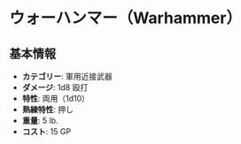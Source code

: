 # ウォーハンマー（Warhammer）

## 基本情報
- **カテゴリー**: 軍用近接武器
- **ダメージ**: 1d8 殴打
- **特性**: 両用（1d10）
- **熟練特性**: 押し
- **重量**: 5 lb.
- **コスト**: 15 GP
